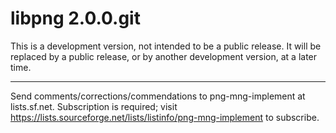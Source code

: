 libpng 2.0.0.git
================

This is a development version, not intended to be a public release.
It will be replaced by a public release, or by another development
version, at a later time.

*****

Send comments/corrections/commendations to png-mng-implement at lists.sf.net.
Subscription is required; visit
https://lists.sourceforge.net/lists/listinfo/png-mng-implement
to subscribe.

